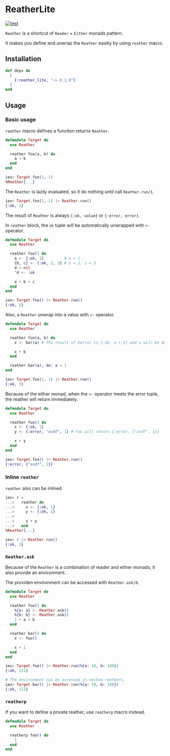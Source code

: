 # ReatherLite

[![test](https://github.com/SeokminHong/reather_lite/actions/workflows/test.yml/badge.svg)](https://github.com/SeokminHong/reather_lite/actions/workflows/test.yml)

`Reather` is a shortcut of `Reader` + `Either` monads pattern.

It makes you define and unwrap the `Reather` easiliy by using `reather` macro.

## Installation

```elixir
def deps do
  [
    {:reather_lite, "~> 0.1.0"}
  ]
end
```

## Usage

### Basic usage

`reather` macro defines a function returns `Reather`.

```elixir
defmodule Target do
  use Reather

  reather foo(a, b) do
    a + b
  end
end

iex> Target.foo(1, 1)
%Reather{...}
```

The `Reather` is lazily evaluated, so it do nothing until call `Reather.run/1`.

```elixir
iex> Target.foo(1, 1) |> Reather.run()
{:ok, 2}
```

The result of `Reather` is always `{:ok, value}` or `{:error, error}`.

In `reather` block, the `ok` tuple will be automatically unwrapped with `<-` operator.

```elixir
defmodule Target do
  use Reather

  reather foo() do
    a <- {:ok, 1}         # a = 1
    {b, c} <- {:ok, 2, 3} # b = 2, c = 3
    d = nil
    ^d <- :ok

    a + b + c
  end
end

iex> Target.foo() |> Reather.run()
{:ok, 6}
```

Also, a `Reather` unwrap into a value with `<-` operator.

```elixir
defmodule Target do
  use Reather

  reather foo(a, b) do
    x <- bar(a) # The result of bar(a) is {:ok, a + 1} and x will be bound to a + 1.

    x + b
  end

  reather bar(a), do: a + 1
end

iex> Target.foo(1, 1) |> Reather.run()
{:ok, 3}
```

Because of the either monad, when the `<-` operator meets the error tuple,
the reather will return immediately.

```elixir
defmodule Target do
  use Reather

  reather foo() do
    x <- {:ok, 1}
    y <- {:error, "asdf", 1} # foo will return {:error, {"asdf", 1}}

    x + y
  end
end

iex> Target.foo() |> Reather.run()
{:error, {"asdf", 1}}
```

### Inline `reather`

`reather` also can be inlined.

```elixir
iex> r =
...>   reather do
...>     x <- {:ok, 1}
...>     y <- {:ok, 2}
...>
...>     x + y
...>   end
%Reather{...}

iex> r |> Reather.run()
{:ok, 3}
```

### `Reather.ask`

Because of the `Reather` is a combination of reader and either monads,
it also provide an environment.

The providen environment can be accessed with `Reather.ask/0`.

```elixir
defmodule Target do
  use Reather

  reather foo() do
    %{a: a} <- Reather.ask()
    %{b: b} <- Reather.ask()
    1 + a + b
  end

  reather bar() do
    x <- foo()

    x + 1
  end
end

iex> Target.foo() |> Reather.run(%{a: 10, b: 100})
{:ok, 111}

# The environment can be accessed in nested reathers.
iex> Target.bar() |> Reather.run(%{a: 10, b: 100})
{:ok, 112}
```

### `reatherp`

If you want to define a private reather, use `reatherp` macro instead.

```elixir
defmodule Target do
  use Reather

  reatherp foo() do
    1
  end
end
```
